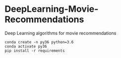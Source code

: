 # DeepLearning-Movie-Recommendations
Deep Learning algorithms for movie recommendations

```
conda create -n py36 python=3.6
conda activate py36
pip install -r requirements
```
